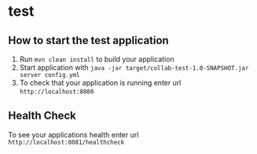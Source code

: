 # test

How to start the test application
---

1. Run `mvn clean install` to build your application
1. Start application with `java -jar target/collab-test-1.0-SNAPSHOT.jar server config.yml`
1. To check that your application is running enter url `http://localhost:8080`

Health Check
---

To see your applications health enter url `http://localhost:8081/healthcheck`
